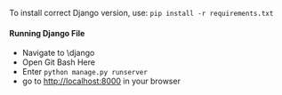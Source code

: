 To install correct Django version, use: `pip install -r requirements.txt`


#### Running Django File
- Navigate to \django
- Open Git Bash Here
- Enter `python manage.py runserver`
- go to <http://localhost:8000> in your browser